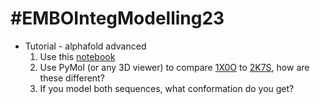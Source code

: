 # #EMBOIntegModelling23

- Tutorial - alphafold advanced
  1. Use this [notebook](https://colab.research.google.com/github/sokrypton/EMBOIntegModelling23/blob/main/alphafold_advanced.ipynb)
  2. Use PyMol (or any 3D viewer) to compare [1X0O](https://www.rcsb.org/structure/1X0O) to [2K7S](https://www.rcsb.org/structure/2K7S), how are these different?
  3. If you model both sequences, what conformation do you get?
